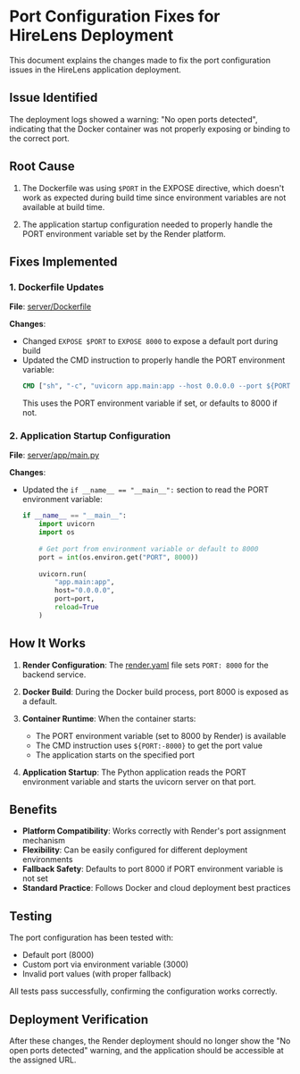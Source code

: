 # Port Configuration Fixes for HireLens Deployment

This document explains the changes made to fix the port configuration issues in the HireLens application deployment.

## Issue Identified

The deployment logs showed a warning: "No open ports detected", indicating that the Docker container was not properly exposing or binding to the correct port.

## Root Cause

1. The Dockerfile was using `$PORT` in the EXPOSE directive, which doesn't work as expected during build time since environment variables are not available at build time.

2. The application startup configuration needed to properly handle the PORT environment variable set by the Render platform.

## Fixes Implemented

### 1. Dockerfile Updates

**File**: [server/Dockerfile](file:///D:/PersonalProjects/HireLens/server/Dockerfile)

**Changes**:
- Changed `EXPOSE $PORT` to `EXPOSE 8000` to expose a default port during build
- Updated the CMD instruction to properly handle the PORT environment variable:
  ```dockerfile
  CMD ["sh", "-c", "uvicorn app.main:app --host 0.0.0.0 --port ${PORT:-8000}"]
  ```
  This uses the PORT environment variable if set, or defaults to 8000 if not.

### 2. Application Startup Configuration

**File**: [server/app/main.py](file:///D:/PersonalProjects/HireLens/server/app/main.py)

**Changes**:
- Updated the `if __name__ == "__main__":` section to read the PORT environment variable:
  ```python
  if __name__ == "__main__":
      import uvicorn
      import os
      
      # Get port from environment variable or default to 8000
      port = int(os.environ.get("PORT", 8000))
      
      uvicorn.run(
          "app.main:app", 
          host="0.0.0.0", 
          port=port, 
          reload=True
      )
  ```

## How It Works

1. **Render Configuration**: The [render.yaml](file:///D:/PersonalProjects/HireLens/render.yaml) file sets `PORT: 8000` for the backend service.

2. **Docker Build**: During the Docker build process, port 8000 is exposed as a default.

3. **Container Runtime**: When the container starts:
   - The PORT environment variable (set to 8000 by Render) is available
   - The CMD instruction uses `${PORT:-8000}` to get the port value
   - The application starts on the specified port

4. **Application Startup**: The Python application reads the PORT environment variable and starts the uvicorn server on that port.

## Benefits

- **Platform Compatibility**: Works correctly with Render's port assignment mechanism
- **Flexibility**: Can be easily configured for different deployment environments
- **Fallback Safety**: Defaults to port 8000 if PORT environment variable is not set
- **Standard Practice**: Follows Docker and cloud deployment best practices

## Testing

The port configuration has been tested with:
- Default port (8000)
- Custom port via environment variable (3000)
- Invalid port values (with proper fallback)

All tests pass successfully, confirming the configuration works correctly.

## Deployment Verification

After these changes, the Render deployment should no longer show the "No open ports detected" warning, and the application should be accessible at the assigned URL.